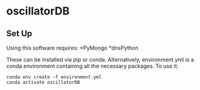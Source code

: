 # oscillatorDB

## Set Up
Using this software requires:
*PyMongo
*dnsPython

These can be installed via pip or conda. Alternatively, environment.yml is a conda environment containing all the necessary packages. To use it:
```
conda env create -f environment.yml
conda activate oscillatorDB
```
